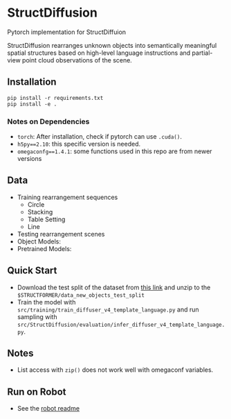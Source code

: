 # StructDiffusion

Pytorch implementation for StructDiffuion

StructDiffusion rearranges unknown objects into semantically meaningful spatial structures based on high-level language instructions and partial-view
point cloud observations of the scene.

## Installation

```
pip install -r requirements.txt
pip install -e .
```

### Notes on Dependencies
- `torch`: After installation, check if pytorch can use `.cuda()`.
- `h5py==2.10`: this specific version is needed.
- `omegaconfg==1.4.1`: some functions used in this repo are from newer versions

## Data
- Training rearrangement sequences
  - Circle
  - Stacking
  - Table Setting
  - Line
- Testing rearrangement scenes
- Object Models:
- Pretrained Models:

## Quick Start
- Download the test split of the dataset from [this link](https://drive.google.com/file/d/1e76qJbBJ2bKYq0JzDSRWZjswySX1ftq_/view?usp=sharing) and unzip to the `$STRUCTFORMER/data_new_objects_test_split`
- Train the model with `src/training/train_diffuser_v4_template_language.py` and run sampling with `src/StructDiffusion/evaluation/infer_diffuser_v4_template_language.py`.

## Notes
- List access with `zip()` does not work well with omegaconf variables.

## Run on Robot
- See the [robot readme](./src/robot/README.md)
